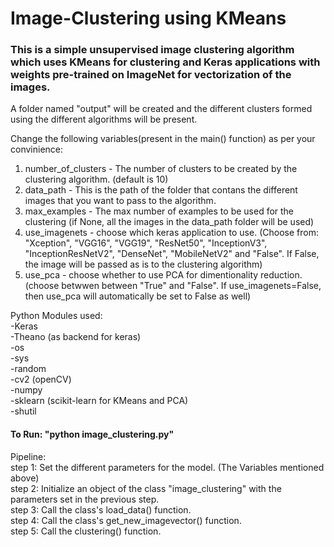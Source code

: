 # Image-Clustering using KMeans

### This is a simple unsupervised image clustering algorithm which uses KMeans for clustering and Keras applications with weights pre-trained on ImageNet for vectorization of the images.


A folder named "output" will be created and the different clusters formed using the different algorithms will be present. 

Change the following variables(present in the main() function) as per your convinience:
1) number_of_clusters - The number of clusters to be created by the clustering algorithm. (default is 10)
2) data_path - This is the path of the folder that contans the different images that you want to pass to the algorithm.
3) max_examples - The max number of examples to be used for the clustering (if None, all the images in the data_path folder will be used)
4) use_imagenets - choose which keras application to use. (Choose from: "Xception", "VGG16", "VGG19", "ResNet50", "InceptionV3", "InceptionResNetV2", "DenseNet", "MobileNetV2" and "False". If False, the image will be passed as is to the clustering algorithm)
5) use_pca - choose whether to use PCA for dimentionality reduction. (choose betwwen between "True" and "False". If use_imagenets=False, then use_pca will automatically be set to False as well)  


Python Modules used:  
-Keras  
-Theano (as backend for keras)  
-os  
-sys  
-random  
-cv2 (openCV)  
-numpy  
-sklearn (scikit-learn for KMeans and PCA)  
-shutil


#### To Run: "python image_clustering.py"

Pipeline:  
step 1: Set the different parameters for the model. (The Variables mentioned above)  
step 2: Initialize an object of the class "image_clustering" with the parameters set in the previous step.  
step 3: Call the class's load_data() function.  
step 4: Call the class's get_new_imagevector() function.  
step 5: Call the clustering() function.
